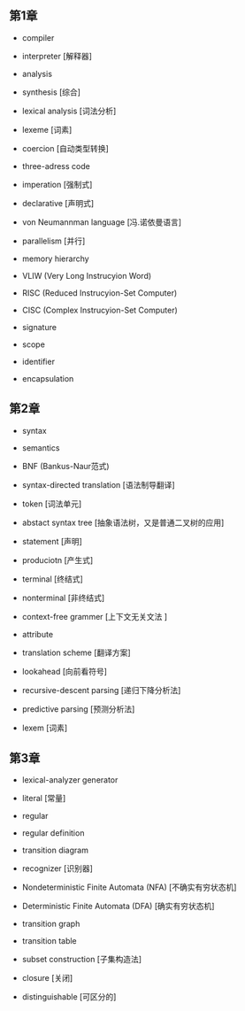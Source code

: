 ## 第1章

* compiler

* interpreter [解释器]

* analysis 

* synthesis [综合]

* lexical analysis [词法分析]

* lexeme  [词素]

* coercion [自动类型转换]

* three-adress code

* imperation [强制式]

* declarative [声明式]

* von Neumannman language [冯.诺依曼语言]

* parallelism [并行]

* memory hierarchy 

* VLIW (Very Long Instrucyion Word)

* RISC (Reduced Instrucyion-Set Computer)

* CISC (Complex Instrucyion-Set Computer)

* signature

* scope

* identifier

* encapsulation


## 第2章

* syntax

* semantics

* BNF (Bankus-Naur范式)

* syntax-directed translation [语法制导翻译]

* token [词法单元]

* abstact syntax tree [抽象语法树，又是普通二叉树的应用]

* statement [声明]

* produciotn [产生式]

* terminal [终结式]

* nonterminal [非终结式]

* context-free grammer [上下文无关文法 ]

* attribute

* translation scheme [翻译方案]

* lookahead  [向前看符号]

* recursive-descent parsing [递归下降分析法]

* predictive parsing  [预测分析法]

* lexem [词素]

## 第3章

* lexical-analyzer generator

* literal [常量]

* regular

* regular definition

* transition diagram

* recognizer [识别器] 

* Nondeterministic Finite Automata (NFA) [不确实有穷状态机]

* Deterministic Finite Automata (DFA) [确实有穷状态机]

* transition graph

* transition table

* subset construction  [子集构造法]

* closure  [关闭]

* distinguishable [可区分的]
